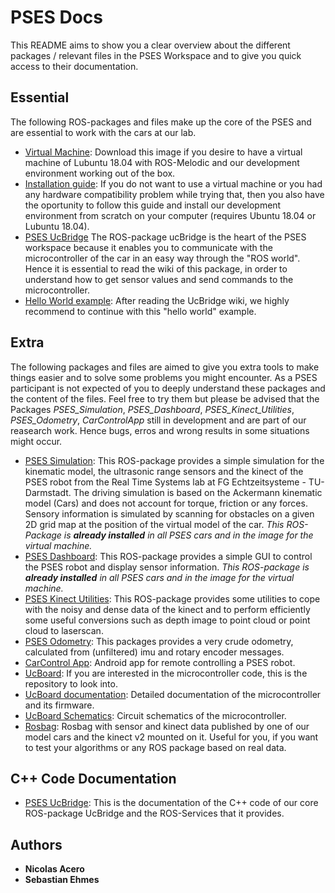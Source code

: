 # PSES Docs

This README aims to show you a clear overview about the different packages / relevant files in the PSES Workspace and to give you quick access to their documentation.

## Essential
The following ROS-packages and files make up the core of the PSES and are essential to work with the cars at our lab. 
 * [Virtual Machine](https://github.com/tud-pses/pses_docs/blob/master/VirtualMachine.md): Download this image if you desire to have a virtual machine of Lubuntu 18.04 with ROS-Melodic and our development environment working out of the box.
 * [Installation guide](https://github.com/tud-pses/pses_docs/tree/master/installation-scripts): If you do not want to use a virtual machine or you had any hardware compatibility problem while trying that, then you also have the oportunity to follow this guide and install our development environment from scratch on your computer (requires Ubuntu 18.04 or Lubuntu 18.04).
 * [PSES UcBridge](https://github.com/tud-pses/pses_ucbridge/wiki) The ROS-package ucBridge is the heart of the PSES workspace because it enables you to communicate with the microcontroller of the car in an easy way through the "ROS world". Hence it is essential to read the wiki of this package, in order to understand how to get sensor values and send commands to the microcontroller.
 * [Hello World example](https://github.com/tud-pses/pses_helloworld): After reading the UcBridge wiki, we highly recommend to continue with this "hello world" example.

## Extra
The following packages and files are aimed to give you extra tools to make things easier and to solve some problems you might encounter. As a PSES participant is not expected of you to deeply understand these packages and the content of the files. Feel free to try them but please be advised that the Packages _PSES_Simulation_, _PSES_Dashboard_, _PSES_Kinect_Utilities_, _PSES_Odometry_, _CarControlApp_ still in development and are part of our reasearch work. Hence bugs, erros and wrong results in some situations might occur. 
  * [PSES Simulation](https://github.com/tud-pses/pses_simulation/wiki): This ROS-package provides a simple simulation for the kinematic model, the ultrasonic range sensors and the kinect of the PSES robot from the Real Time Systems lab at FG Echtzeitsysteme - TU-Darmstadt. The driving simulation is based on the Ackermann kinematic model (Cars) and does not account for torque, friction or any forces. Sensory information is simulated by scanning for obstacles on a given 2D grid map at the position of the virtual model of the car. _This ROS-Package is **already installed** in all PSES cars and in the image for the virtual machine._ 
  * [PSES Dashboard](https://github.com/tud-pses/pses_dashboard/wiki): This ROS-package provides a simple GUI to control the PSES robot and display sensor information. _This ROS-package is **already installed** in all PSES cars and in the image for the virtual machine._  
  * [PSES Kinect Utilities](https://github.com/tud-pses/pses_kinect_utilities/): This ROS-package provides some utilities to cope with the noisy and dense data of the kinect and to perform efficiently some useful conversions such as depth image to point cloud or point cloud to laserscan.
  * [PSES Odometry](https://github.com/tud-pses/pses_odometry): This packages provides a very crude odometry, calculated from (unfiltered) imu and rotary encoder messages.
  * [CarControl App](https://github.com/tud-pses/CarControl-App/releases): Android app for remote controlling a PSES robot.
  * [UcBoard](https://github.com/tud-pses/ucboard): If you are interested in the microcontroller code, this is the repository to look into.
  * [UcBoard documentation](https://github.com/tud-pses/ucboard/blob/master/ucboard.pdf): Detailed documentation of the microcontroller and its firmware.
  * [UcBoard Schematics](https://github.com/tud-pses/ucboard/blob/master/ucboard_schematic.pdf): Circuit schematics of the microcontroller.
  * [Rosbag](https://github.com/tud-pses/pses_docs/blob/master/Rosbag.md): Rosbag with sensor and kinect data published by one of our model cars and the kinect v2 mounted on it. Useful for you, if you want to test your algorithms or any ROS package based on real data.

## C++ Code Documentation
  * [PSES UcBridge](https://tud-pses.github.io/pses_ucbridge/): This is the documentation of the C++ code of our core ROS-package UcBridge and the ROS-Services that it provides.

## Authors

* **Nicolas Acero**
* **Sebastian Ehmes** 


